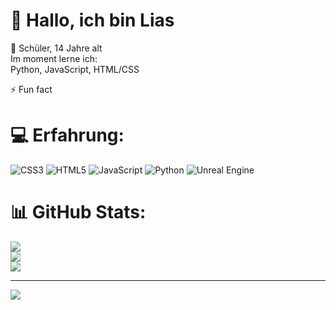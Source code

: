# 💫 Hallo, ich bin Lias<br>
🔭 Schüler, 14 Jahre alt <br>
Im moment lerne ich:<br>
Python, JavaScript, HTML/CSS<br>

⚡ Fun fact
<br>

# 💻 Erfahrung:
![CSS3](https://img.shields.io/badge/css3-%231572B6.svg?style=for-the-badge&logo=css3&logoColor=white) ![HTML5](https://img.shields.io/badge/html5-%23E34F26.svg?style=for-the-badge&logo=html5&logoColor=white) ![JavaScript](https://img.shields.io/badge/javascript-%23323330.svg?style=for-the-badge&logo=javascript&logoColor=%23F7DF1E) ![Python](https://img.shields.io/badge/python-3670A0?style=for-the-badge&logo=python&logoColor=ffdd54) ![Unreal Engine](https://img.shields.io/badge/unrealengine-%23313131.svg?style=for-the-badge&logo=unrealengine&logoColor=white)
# 📊 GitHub Stats:
![](https://github-readme-stats.vercel.app/api?username=Lias-Albiez&theme=merko&hide_border=false&include_all_commits=false&count_private=false)<br/>
![](https://nirzak-streak-stats.vercel.app/?user=Lias-Albiez&theme=merko&hide_border=false)<br/>
![](https://github-readme-stats.vercel.app/api/top-langs/?username=Lias-Albiez&theme=merko&hide_border=false&include_all_commits=false&count_private=false&layout=compact)

---
[![](https://visitcount.itsvg.in/api?id=Lias-Albiez&icon=0&color=0)](https://visitcount.itsvg.in)

<!-- Proudly created with GPRM ( https://gprm.itsvg.in ) -->
